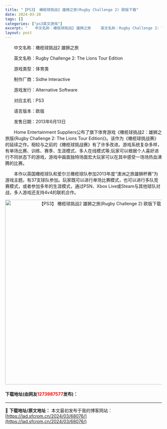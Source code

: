 ```yaml
---
title: "【PS3】 橄榄球挑战2 雄狮之旅(Rugby Challenge 2) 欧版下载"
date: 2024-03-28
tags: []
categories: ["ps3英文游戏"]
excerpt: "　　中文名称：橄榄球挑战2 雄狮之旅 　　英文名称：Rugby Challenge 2: The Lions Tour Edition 　　游戏类型：体育类 　　制作厂商：Sidhe Interactive 　　游戏发行：Alternative Software 　　对应主机：PS3 　　语言版本：&hellip;"
layout: post
---
```


 <p>　　中文名称：橄榄球挑战2 雄狮之旅</p> <p>　　英文名称：Rugby Challenge 2: The Lions Tour Edition</p> <p>　　游戏类型：体育类</p> <p>　　制作厂商：Sidhe Interactive</p> <p>　　游戏发行：Alternative Software</p> <p>　　对应主机：PS3</p> <p>　　语言版本：欧版</p> <p>　　发售日期：2013年6月13日</p> <p>　　Home Entertainment Suppliers公布了旗下体育游戏《橄榄球挑战2：雄狮之旅版(Rugby Challenge 2: The Lions Tour Edition)》。该作为《橄榄球挑战赛》的延续之作。相较与之前的《橄榄球挑战赛》有了许多改进。游戏系统复杂多样，有单场比赛、训练、赛季、生涯模式、多人在线模式等;玩家可以根据个人喜好进行不同状态下的游戏，游戏中画面独特场面宏大玩家可以在其中感受一场场热血沸腾的比赛。</p> <p>　　本作以英国橄榄球队和爱尔兰橄榄球队参加2013年度&ldquo;澳洲之旅雄狮杯赛&rdquo;为游戏主题。有37支球队参加。玩家既可以进行单场比赛模式，也可以进行多队竞赛模式，或者参加多年的生涯模式，通过PSN、Xbox Live或Steam与其他球队对战，多人游戏还支持4v4的联机合作。</p> <p align="center"><img align="" border="0" src="https://lad.sfcrom.cn/wp-content/uploads/2024/03/20240328_66051baf453e2.jpg" width="595" alt="【PS3】 橄榄球挑战2 雄狮之旅(Rugby Challenge 2) 欧版下载" /></p> <p><h4>下载地址(由网友<font color="red">1273987577</font>发布)：</h4></p> 

---
📖 **下载地址/原文地址：** 本文最初发布于我的博客网站：[https://lad.sfcrom.cn/2024/03/68076/](https://lad.sfcrom.cn/2024/03/68076/)
